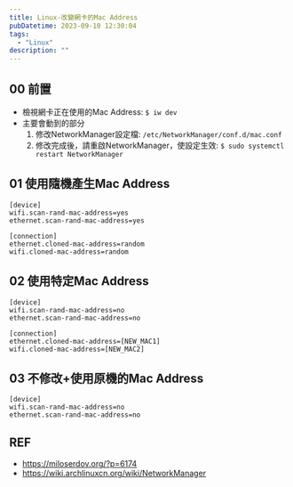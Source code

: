 ```yaml
---
title: Linux-改變網卡的Mac Address
pubDatetime: 2023-09-10 12:30:04
tags:
  - "Linux"
description: ""
---
```


## 00 前置

- 檢視網卡正在使用的Mac Address: `$ iw dev`
- 主要會動到的部分
  1. 修改NetworkManager設定檔: `/etc/NetworkManager/conf.d/mac.conf`
  2. 修改完成後，請重啟NetworkManager，使設定生效:
     `$ sudo systemctl restart NetworkManager`

<!--more-->

## 01 使用隨機產生Mac Address

```shell=
[device]
wifi.scan-rand-mac-address=yes
ethernet.scan-rand-mac-address=yes

[connection]
ethernet.cloned-mac-address=random
wifi.cloned-mac-address=random
```

## 02 使用特定Mac Address

```shell=
[device]
wifi.scan-rand-mac-address=no
ethernet.scan-rand-mac-address=no

[connection]
ethernet.cloned-mac-address=[NEW_MAC1]
wifi.cloned-mac-address=[NEW_MAC2]
```

## 03 不修改+使用原機的Mac Address

```shell=
[device]
wifi.scan-rand-mac-address=no
ethernet.scan-rand-mac-address=no
```

## REF

- https://miloserdov.org/?p=6174
- https://wiki.archlinuxcn.org/wiki/NetworkManager

